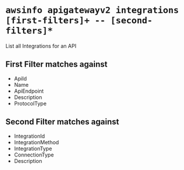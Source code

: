 # `awsinfo apigatewayv2 integrations [first-filters]+ -- [second-filters]*`

List all Integrations for an API

## First Filter matches against

* ApiId 
* Name 
* ApiEndpoint 
* Description 
* ProtocolType

## Second Filter matches against

* IntegrationId 
* IntegrationMethod 
* IntegrationType 
* ConnectionType 
* Description 
